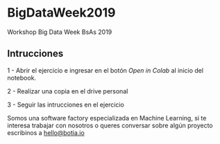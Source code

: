 # BigDataWeek2019
Workshop Big Data Week BsAs 2019

## Intrucciones
1 - Abrir el ejercicio e ingresar en el botón *Open in Colab* al inicio del notebook.

2 - Realizar una copia en el drive personal

3 - Seguir las intrucciones en el ejercicio




Somos una software factory especializada en Machine Learning, si te interesa trabajar con nosotros o queres conversar sobre algún proyecto escribinos a hello@botia.io
